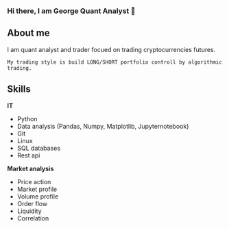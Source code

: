 ### Hi there, I am George Quant Analyst 👋

## About me
I am quant analyst and trader focued on trading cryptocurrencies futures.

```
My trading style is build LONG/SHORT portfolio controll by algorithmic trading.
```

## Skills
**IT**
* Python
* Data analysis (Pandas, Numpy, Matplotlib, Jupyternotebook)
* Git
* Linux
* SQL databases
* Rest api

**Market analysis**
* Price action
* Market profile
* Volume profile
* Order flow
* Liquidity
* Correlation

<!--
**GeorgeQuantAnalyst/GeorgeQuantAnalyst** is a ✨ _special_ ✨ repository because its `README.md` (this file) appears on your GitHub profile.

Here are some ideas to get you started:

- 🔭 I’m currently working on ...
- 🌱 I’m currently learning ...
- 👯 I’m looking to collaborate on ...
- 🤔 I’m looking for help with ...
- 💬 Ask me about ...
- 📫 How to reach me: ...
- 😄 Pronouns: ...
- ⚡ Fun fact: ...
-->
